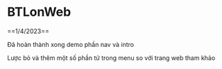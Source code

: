 # BTLonWeb
==1/4/2023==

Đã hoàn thành xong demo phần nav và intro

Lược bỏ và thêm một số phần tử trong menu so với trang web tham khảo

